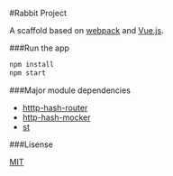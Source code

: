 #Rabbit Project

A scaffold based on [webpack](https://webpack.github.io/) and [Vue.js](https://vuejs.org.cn/).

###Run the app

```bash
npm install
npm start
```
 
###Major module dependencies
* [htttp-hash-router](https://github.com/Matt-Esch/http-hash-router)
* [http-hash-mocker](https://github.com/wenbing/http-hash-mocker)
* [st](https://github.com/isaacs/st)

###Lisense

[MIT](https://opensource.org/licenses/MIT)
